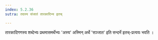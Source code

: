 ```yaml
---
index: 5.2.36
sutra: तदस्य संजातं तारकादिभ्य इतच्

---
```

 तारकादिगणस्य शब्देभ्यः प्रथमासमर्थेभ्यः 'अस्य' अस्मिन् अर्थे 'सञ्जात' इति सन्दर्भे इतच्-प्रत्ययः भवति । 